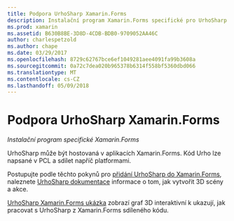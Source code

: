 ```yaml
---
title: Podpora UrhoSharp Xamarin.Forms
description: Instalační program Xamarin.Forms specifické pro UrhoSharp.
ms.prod: xamarin
ms.assetid: B630B8BE-3D8D-4CDB-BDB0-9709052AA46C
author: charlespetzold
ms.author: chape
ms.date: 03/29/2017
ms.openlocfilehash: 8729c62767bce6ef1049281aee4091fa99b3608a
ms.sourcegitcommit: 0a72c7dea020b965378b6314f558bf5360dbd066
ms.translationtype: MT
ms.contentlocale: cs-CZ
ms.lasthandoff: 05/09/2018
---
```

# <a name="urhosharp-xamarinforms-support"></a>Podpora UrhoSharp Xamarin.Forms

_Instalační program specifické Xamarin.Forms_

UrhoSharp může být hostovaná v aplikacích Xamarin.Forms. Kód Urho lze napsané v PCL a sdílet napříč platformami.

Postupujte podle těchto pokynů pro [přidání UrhoSharp do Xamarin.Forms](~/xamarin-forms/user-interface/graphics/urhosharp.md), naleznete [UrhoSharp dokumentace](~/graphics-games/urhosharp/using.md) informace o tom, jak vytvořit 3D scény a akce.

[UrhoSharp Xamarin.Forms ukázka](https://github.com/xamarin/urho-samples/tree/master/FormsSample) zobrazí graf 3D interaktivní k ukazují, jak pracovat s UrhoSharp z Xamarin.Forms sdíleného kódu.

